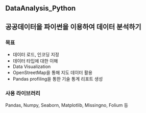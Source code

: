 ## DataAnalysis_Python

## 공공데이터을 파이썬을 이용하여 데이터 분석하기

### 목표
- 데이터 로드, 인코딩 지정
- 데이터 타입에 대한 이해
- Data Visualization
- OpenStreetMap을 통해 지도 데이터 활용
- Pandas profiling을 통한 기술 통계 리포트 생성

### 사용 라이브러리
Pandas, Numpy, Seaborn, Matplotlib, Missingno, Folium 등
